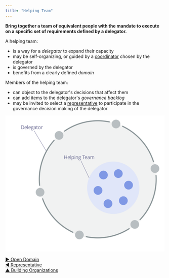 ```yaml
---
title: "Helping Team"
---
```



**Bring together a team of equivalent people with the mandate to execute on a specific set of requirements defined by a delegator.**

A helping team:

-   is a way for a <dfn data-info="Delegator: An individual or group delegating responsibility for a domain to other(s).">delegator</dfn> to expand their capacity
-   may be self-organizing, or guided by a [coordinator](coordinator.html) chosen by the delegator
-   is governed by the delegator
-   benefits from a clearly defined <dfn data-info="Domain: A distinct area of influence, activity and decision making within an organization.">domain</dfn>

Members of the helping team:

-   can object to the delegator's decisions that affect them
-   can add items to the delegator's <dfn data-info="Governance Backlog: A visible, prioritized list of items (drivers) that are related to governing a domain and require attention.">governance backlog</dfn>
-   may be invited to select a [representative](representative.html) to participate in the governance decision making of the delegator

![Helping Team](img/structural-patterns/helping-team.png)


[&#9654; Open Domain](open-domain.html)<br/>[&#9664; Representative](representative.html)<br/>[&#9650; Building Organizations](building-organizations.html)

